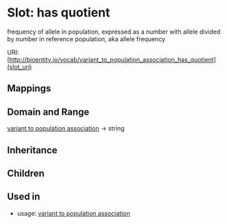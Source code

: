 # Slot: has quotient


frequency of allele in population, expressed as a number with allele divided by number in reference population, aka allele frequency

URI: [http://bioentity.io/vocab/variant_to_population_association_has_quotient](slot_uri)
## Mappings

## Domain and Range

[variant to population association](VariantToPopulationAssociation.md) -> string
## Inheritance

## Children

## Used in

 *  usage: [variant to population association](VariantToPopulationAssociation.md)
